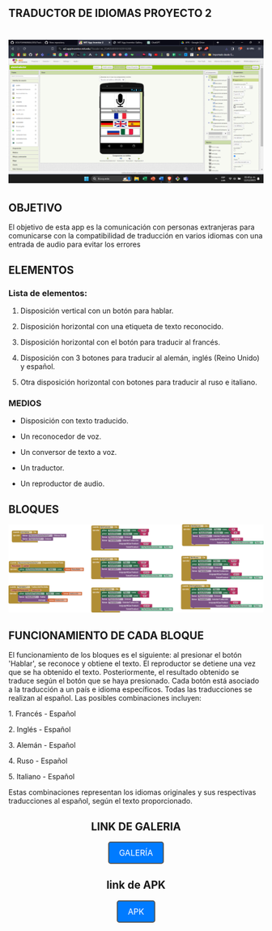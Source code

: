 ## TRADUCTOR DE IDIOMAS PROYECTO 2

# ![vista](Imagen1.png)

## OBJETIVO

El objetivo de esta app es la comunicación con personas extranjeras para comunicarse con la compatibilidad de traducción en varios idiomas con una entrada de audio para evitar los errores

## ELEMENTOS

### Lista de elementos:

1. Disposición vertical con un botón para hablar.

2. Disposición horizontal con una etiqueta de texto reconocido.

3. Disposición horizontal con el botón para traducir al francés.

4. Disposición con 3 botones para traducir al alemán, inglés (Reino Unido) y español.

5. Otra disposición horizontal con botones para traducir al ruso e italiano.

### MEDIOS

- Disposición con texto traducido.

- Un reconocedor de voz.

- Un conversor de texto a voz.

- Un traductor.

- Un reproductor de audio.


## BLOQUES

![BLOQUES](imagen2.png)

## FUNCIONAMIENTO DE CADA BLOQUE

El funcionamiento de los bloques es el siguiente: al presionar el botón 'Hablar', se reconoce y obtiene el texto. El reproductor se detiene una vez que se ha obtenido el texto. Posteriormente, el resultado obtenido se traduce según el botón que se haya presionado. Cada botón está asociado a la traducción a un país e idioma específicos. Todas las traducciones se realizan al español. Las posibles combinaciones incluyen:

1\. Francés - Español

2\. Inglés - Español

3\. Alemán - Español

4\. Ruso - Español

5\. Italiano - Español

Estas combinaciones representan los idiomas originales y sus respectivas traducciones al español, según el texto proporcionado.

<center>

## LINK DE GALERIA
<a href="https://gallery.appinventor.mit.edu/?galleryid=5174778c-5e5f-4127-ad58-81c7d2791e3a" style="text-decoration: none; display: inline-block; padding: 10px 20px; border: 2px solid #555; border-radius: 5px; background-color: #007bff; color: #fff; font-size: 16px;" rel="noopener">
  GALERÍA
</a>

## link de APK
<a href="https://drive.google.com/file/d/1TtnuN3m8W5F2QQFM1CzTQ1_Uk1dlZcPN/view?usp=sharing" style="text-decoration: none; display: inline-block; padding: 10px 20px; border: 2px solid #555; border-radius: 5px; background-color: #007bff; color: #fff; font-size: 16px;" rel="noopener">
  APK
</a>

</center>

